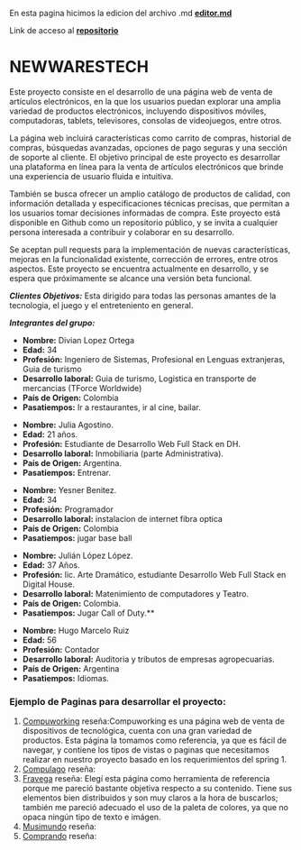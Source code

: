 En esta pagina hicimos la edicion del archivo .md [**editor.md**](https://pandao.github.io/editor.md/en.html "editor.md")

Link de acceso al [**repositorio**](https://github.com/divianl/grupo_9_newwarestech.git "repositorio")
# NEWWARESTECH
Este proyecto consiste en el desarrollo de una página web de venta de artículos electrónicos, en la que los usuarios puedan explorar una amplia variedad de productos electrónicos, incluyendo dispositivos móviles, computadoras, tablets, televisores, consolas de videojuegos, entre otros. 
<p>

La página web incluirá características como carrito de compras, historial de compras, búsquedas avanzadas, opciones de pago seguras y una sección de soporte al cliente. 
El objetivo principal de este proyecto es desarrollar una plataforma en línea para la venta de artículos electrónicos que brinde una experiencia de usuario fluida e intuitiva. 
<p>

También se busca ofrecer un amplio catálogo de productos de calidad, con información detallada y especificaciones técnicas precisas, que permitan a los usuarios tomar decisiones informadas de compra. 
Este proyecto está disponible en Github como un repositorio público, y se invita a cualquier persona interesada a contribuir y colaborar en su desarrollo. 
<p>

Se aceptan pull requests para la implementación de nuevas características, mejoras en la funcionalidad existente, corrección de errores, entre otros aspectos. 
Este proyecto se encuentra actualmente en desarrollo, y se espera que próximamente se alcance una versión beta funcional.

***Clientes Objetivos:*** Esta dirigido para todas las personas amantes de la tecnologia, el juego y el entreteniento en general. 

***Integrantes del grupo:***
- **Nombre:** Divian Lopez Ortega
- **Edad:** 34 
- **Profesión:** Ingeniero de Sistemas, Profesional en Lenguas extranjeras, Guia de turismo
- **Desarrollo laboral:** Guia de turismo, Logistica en transporte de mercancias (TForce Worldwide)
- **País de Origen:** Colombia
- **Pasatiempos:** Ir a restaurantes, ir al cine, bailar. 
<p>

- **Nombre:** Julia Agostino.
- **Edad:** 21 años.
- **Profesión:** Estudiante de Desarrollo Web Full Stack en DH.
- **Desarrollo laboral:** Inmobiliaria (parte Administrativa).
- **País de Origen:** Argentina.
- **Pasatiempos:** Entrenar.
<p>

- **Nombre:** Yesner Benitez.
- **Edad:** 34
- **Profesión:** Programador
- **Desarrollo laboral:** instalacion de internet fibra optica
- **País de Origen:** Colombia
- **Pasatiempos:** jugar base ball
<p>

- **Nombre:** Julián López López.
- **Edad:** 37 Años.
- **Profesión:** lic. Arte Dramático, estudiante Desarrollo Web Full Stack en Digital House.
- **Desarrollo laboral:** Matenimiento de computadores y Teatro. 
- **País de Origen:** Colombia.
- **Pasatiempos:** Jugar Call of Duty.**
<p>

- **Nombre:** Hugo Marcelo Ruiz 
- **Edad:** 56
- **Profesión:** Contador
- **Desarrollo laboral:** Auditoria y tributos de empresas agropecuarias.
- **País de Origen:** Argentina
- **Pasatiempos:** Idiomas.
<p>


### **Ejemplo de Paginas para desarrollar el proyecto:**
1. [Compuworking](https://www.computerworking.com.co/ "Compuworking")
    reseña:Compuworking es una página web de venta de dispositivos de tecnológica, cuenta con una gran variedad de productos. Esta página la tomamos como referencia, ya que es fácil de navegar, y contiene los tipos de vistas o paginas que necesitamos realizar en nuestro proyecto basado en los requerimientos del spring 1.
2. [Compulago](https://www.compulago.net/ "Compulago")
    reseña: 
3. [Fravega](https://www.fravega.com/ "Fravega")
    reseña: Elegí esta página como herramienta de referencia porque me pareció bastante objetiva respecto a su contenido. Tiene sus elementos bien distribuidos y son muy claros a la hora de buscarlos; también me pareció adecuado el uso de la paleta de colores, ya que no opaca ningún tipo de texto e imágen.
4. [Musimundo](https://www.musimundo.com/ "Musimundo")
    reseña: 
5. [Comprando](https://comprando.co/ "Comprando")
    reseña: 

